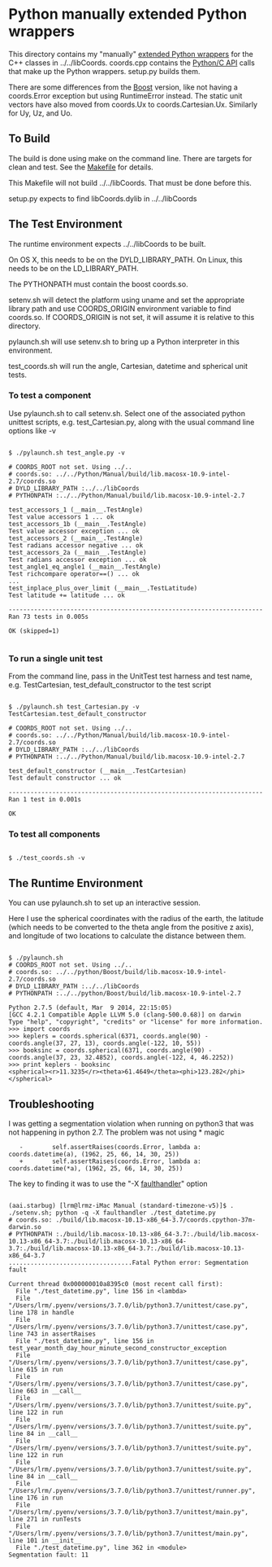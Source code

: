 # Python manually extended Python wrappers

This directory contains my "manually" [extended Python
wrappers](http://docs.python.org/extending/newtypes.html) for the C++
classes in ../../libCoords. coords.cpp contains the [Python/C
API](http://docs.python.org/c-api) calls that make up the
Python wrappers. setup.py builds them.

There are some differences from the [Boost](../Boost) version,
like not having a coords.Error exception but using RuntimeError
instead. The static unit vectors have also moved from coords.Ux
to coords.Cartesian.Ux. Similarly for Uy, Uz, and Uo.

## To Build

The build is done using make on the command line. There are targets
for clean and test. See the [Makefile](Makefile) for details.

This Makefile will not build ../../libCoords. That must be done before this.

setup.py expects to find libCoords.dylib in ../../libCoords


## The Test Environment

The runtime environment expects ../../libCoords to be built.

On OS X, this needs to be on the DYLD_LIBRARY_PATH.
On Linux, this needs to be on the LD_LIBRARY_PATH.

The PYTHONPATH must contain the boost coords.so.

setenv.sh will detect the platform using uname and set the appropriate
library path and use COORDS_ORIGIN environment variable to find
coords.so. If COORDS_ORIGIN is not set, it will assume it is relative
to this directory.

pylaunch.sh will use setenv.sh to bring up a Python interpreter in
this environment.

test_coords.sh will run the angle, Cartesian, datetime and spherical
unit tests.


### To test a component


Use pylaunch.sh to call setenv.sh. Select one of the associated python
unittest scripts, e.g. test_Cartesian.py, along with the usual command
line options like -v

```

$ ./pylaunch.sh test_angle.py -v

# COORDS_ROOT not set. Using ../..
# coords.so: ../../Python/Manual/build/lib.macosx-10.9-intel-2.7/coords.so
# DYLD_LIBRARY_PATH :../../libCoords
# PYTHONPATH :../../Python/Manual/build/lib.macosx-10.9-intel-2.7

test_accessors_1 (__main__.TestAngle)
Test value accessors 1 ... ok
test_accessors_1b (__main__.TestAngle)
Test value accessor exception ... ok
test_accessors_2 (__main__.TestAngle)
Test radians accessor negative ... ok
test_accessors_2a (__main__.TestAngle)
Test radians accessor exception ... ok
test_angle1_eq_angle1 (__main__.TestAngle)
Test richcompare operator==() ... ok
...
test_inplace_plus_over_limit (__main__.TestLatitude)
Test latitude += latitude ... ok

----------------------------------------------------------------------
Ran 73 tests in 0.005s

OK (skipped=1)


```


### To run a single unit test

From the command line, pass in the UnitTest test harness and test name,
e.g. TestCartesian, test_default_constructor to the test script

```

$ ./pylaunch.sh test_Cartesian.py -v TestCartesian.test_default_constructor

# COORDS_ROOT not set. Using ../..
# coords.so: ../../Python/Manual/build/lib.macosx-10.9-intel-2.7/coords.so
# DYLD_LIBRARY_PATH :../../libCoords
# PYTHONPATH :../../Python/Manual/build/lib.macosx-10.9-intel-2.7

test_default_constructor (__main__.TestCartesian)
Test default constructor ... ok

----------------------------------------------------------------------
Ran 1 test in 0.001s

OK

```


### To test all components

```

$ ./test_coords.sh -v

```

## The Runtime Environment

You can use pylaunch.sh to set up an interactive session.

Here I use the spherical coordinates with the radius of the earth, the
latitude (which needs to be converted to the theta angle from the
positive z axis), and longitude of two locations to calculate the
distance between them.

```

$ ./pylaunch.sh
# COORDS_ROOT not set. Using ../..
# coords.so: ../../python/Boost/build/lib.macosx-10.9-intel-2.7/coords.so
# DYLD_LIBRARY_PATH :../../libCoords
# PYTHONPATH :../../python/Boost/build/lib.macosx-10.9-intel-2.7

Python 2.7.5 (default, Mar  9 2014, 22:15:05)
[GCC 4.2.1 Compatible Apple LLVM 5.0 (clang-500.0.68)] on darwin
Type "help", "copyright", "credits" or "license" for more information.
>>> import coords
>>> keplers = coords.spherical(6371, coords.angle(90) - coords.angle(37, 27, 13), coords.angle(-122, 10, 55))
>>> booksinc = coords.spherical(6371, coords.angle(90) - coords.angle(37, 23, 32.4852), coords.angle(-122, 4, 46.2252))
>>> print keplers - booksinc
<spherical><r>11.3235</r><theta>61.4649</theta><phi>123.282</phi></spherical>

```

## Troubleshooting

I was getting a segmentation violation when running on python3 that
was not happening in python 2.7.  The problem was not using * magic

```
   -        self.assertRaises(coords.Error, lambda a: coords.datetime(a), (1962, 25, 66, 14, 30, 25))
   +        self.assertRaises(coords.Error, lambda a: coords.datetime(*a), (1962, 25, 66, 14, 30, 25))

```


The key to finding it was to use the "-X
[faulthandler](https://docs.python.org/3/library/faulthandler.html)"
option

```

(aai.starbug) [lrm@lrmz-iMac Manual (standard-timezone-v5)]$ . ./setenv.sh; python -q -X faulthandler ./test_datetime.py
# coords.so: ./build/lib.macosx-10.13-x86_64-3.7/coords.cpython-37m-darwin.so
# PYTHONPATH :./build/lib.macosx-10.13-x86_64-3.7:./build/lib.macosx-10.13-x86_64-3.7:./build/lib.macosx-10.13-x86_64-3.7:./build/lib.macosx-10.13-x86_64-3.7:./build/lib.macosx-10.13-x86_64-3.7
..................................Fatal Python error: Segmentation fault

Current thread 0x000000010a8395c0 (most recent call first):
  File "./test_datetime.py", line 156 in <lambda>
  File "/Users/lrm/.pyenv/versions/3.7.0/lib/python3.7/unittest/case.py", line 178 in handle
  File "/Users/lrm/.pyenv/versions/3.7.0/lib/python3.7/unittest/case.py", line 743 in assertRaises
  File "./test_datetime.py", line 156 in test_year_month_day_hour_minute_second_constructor_exception
  File "/Users/lrm/.pyenv/versions/3.7.0/lib/python3.7/unittest/case.py", line 615 in run
  File "/Users/lrm/.pyenv/versions/3.7.0/lib/python3.7/unittest/case.py", line 663 in __call__
  File "/Users/lrm/.pyenv/versions/3.7.0/lib/python3.7/unittest/suite.py", line 122 in run
  File "/Users/lrm/.pyenv/versions/3.7.0/lib/python3.7/unittest/suite.py", line 84 in __call__
  File "/Users/lrm/.pyenv/versions/3.7.0/lib/python3.7/unittest/suite.py", line 122 in run
  File "/Users/lrm/.pyenv/versions/3.7.0/lib/python3.7/unittest/suite.py", line 84 in __call__
  File "/Users/lrm/.pyenv/versions/3.7.0/lib/python3.7/unittest/runner.py", line 176 in run
  File "/Users/lrm/.pyenv/versions/3.7.0/lib/python3.7/unittest/main.py", line 271 in runTests
  File "/Users/lrm/.pyenv/versions/3.7.0/lib/python3.7/unittest/main.py", line 101 in __init__
  File "./test_datetime.py", line 362 in <module>
Segmentation fault: 11


```
